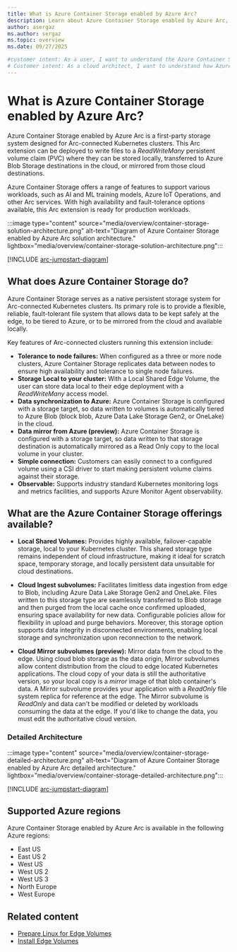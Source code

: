 ```yaml
---
title: What is Azure Container Storage enabled by Azure Arc?
description: Learn about Azure Container Storage enabled by Azure Arc, a first-party storage system designed for Arc-connected Kubernetes clusters.
author: asergaz
ms.author: sergaz
ms.topic: overview
ms.date: 09/27/2025

#customer intent: As a user, I want to understand the Azure Container Storage enabled by Azure Arc offering and its features.
# Customer intent: As a cloud architect, I want to understand how Azure Container Storage enabled by Azure Arc functions, so that I can evaluate its suitability for providing persistent storage in Arc-connected Kubernetes clusters.
---
```


# What is Azure Container Storage enabled by Azure Arc?

Azure Container Storage enabled by Azure Arc is a first-party storage system designed for Arc-connected Kubernetes clusters. This Arc extension can be deployed to write files to a *ReadWriteMany* persistent volume claim (PVC) where they can be stored locally, transferred to Azure Blob Storage destinations in the cloud, or mirrored from those cloud destinations. 

Azure Container Storage offers a range of features to support various workloads, such as AI and ML training models, Azure IoT Operations, and other Arc services. With high availability and fault-tolerance options available, this Arc extension is ready for production workloads. 

:::image type="content" source="media/overview/container-storage-solution-architecture.png" alt-text="Diagram of Azure Container Storage enabled by Azure Arc solution architecture." lightbox="media/overview/container-storage-solution-architecture.png":::

[!INCLUDE [arc-jumpstart-diagram](~/reusable-content/ce-skilling/azure/includes/arc-jumpstart-diagram.md)]

## What does Azure Container Storage do?

Azure Container Storage serves as a native persistent storage system for Arc-connected Kubernetes clusters. Its primary role is to provide a flexible, reliable, fault-tolerant file system that allows data to be kept safely at the edge, to be tiered to Azure, or to be mirrored from the cloud and available locally. 

Key features of Arc-connected clusters running this extension include:

- **Tolerance to node failures:** When configured as a three or more node clusters, Azure Container Storage replicates data between nodes to ensure high availability and tolerance to single node failures. 
- **Storage Local to your cluster:** With a Local Shared Edge Volume, the user can store data local to their edge deployment with a *ReadWriteMany* access model. 
- **Data synchronization to Azure:** Azure Container Storage is configured with a storage target, so data written to volumes is automatically tiered to Azure Blob (block blob, Azure Data Lake Storage Gen2, or OneLake) in the cloud. 
- **Data mirror from Azure (preview):** Azure Container Storage is configured with a storage target, so data written to that storage destination is automatically mirrored as a Read Only copy to the local volume in your cluster. 
- **Simple connection:** Customers can easily connect to a configured volume using a CSI driver to start making persistent volume claims against their storage. 
- **Observable:** Supports industry standard Kubernetes monitoring logs and metrics facilities, and supports Azure Monitor Agent observability. 

## What are the Azure Container Storage offerings available?

- **Local Shared Volumes:** Provides highly available, failover-capable storage, local to your Kubernetes cluster. This shared storage type remains independent of cloud infrastructure, making it ideal for scratch space, temporary storage, and locally persistent data unsuitable for cloud destinations. 

- **Cloud Ingest subvolumes:** Facilitates limitless data ingestion from edge to Blob, including Azure Data Lake Storage Gen2 and OneLake. Files written to this storage type are seamlessly transferred to Blob storage and then purged from the local cache once confirmed uploaded, ensuring space availability for new data. Configurable policies allow for flexibility in upload and purge behaviors. Moreover, this storage option supports data integrity in disconnected environments, enabling local storage and synchronization upon reconnection to the network. 

- **Cloud Mirror subvolumes (preview):** Mirror data from the cloud to the edge. Using cloud blob storage as the data origin, Mirror subvolumes allow content distribution from the cloud to edge located Kubernetes applications. The cloud copy of your data is still the authoritative version, so your local copy is a *mirror* image of that blob container's data. A Mirror subvolume provides your application with a *ReadOnly* file system replica for reference at the edge. The Mirror subvolume is *ReadOnly* and data can't be modified or deleted by workloads consuming the data at the edge. If you'd like to change the data, you must edit the authoritative cloud version.

### Detailed Architecture

:::image type="content" source="media/overview/container-storage-detailed-architecture.png" alt-text="Diagram of Azure Container Storage enabled by Azure Arc detailed architecture." lightbox="media/overview/container-storage-detailed-architecture.png":::

[!INCLUDE [arc-jumpstart-diagram](~/reusable-content/ce-skilling/azure/includes/arc-jumpstart-diagram.md)]

## Supported Azure regions

Azure Container Storage enabled by Azure Arc is available in the following Azure regions:

- East US
- East US 2
- West US
- West US 2
- West US 3
- North Europe
- West Europe

## Related content

- [Prepare Linux for Edge Volumes](howto-prepare-linux-edge-volumes.md)
- [Install Edge Volumes](howto-install-edge-volumes.md)
